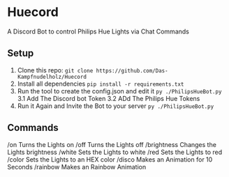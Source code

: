 # Huecord
A Discord Bot to control Philips Hue Lights via Chat Commands
## Setup
1. Clone this repo: `git clone https://github.com/Das-Kampfnudelholz/Huecord`
2. Install all dependencies `pip install -r requirements.txt`
3. Run the tool to create the config.json and edit it `py ./PhilipsHueBot.py`
	3.1 Add The Discord bot Token 
	3.2 ADd The Philips Hue Tokens
4. Run it Again and Invite the Bot to your server `py ./PhilipsHueBot.py`
## Commands
/on         Turns the Lights on
/off        Turns the Lights off
/brightness Changes the Lights brightness
/white      Sets the Lights to white 
/red        Sets the Lights to red
/color      Sets the Lights to an HEX color 
/disco      Makes an Animation for 10 Seconds
/rainbow    Makes an Rainbow Animation 
